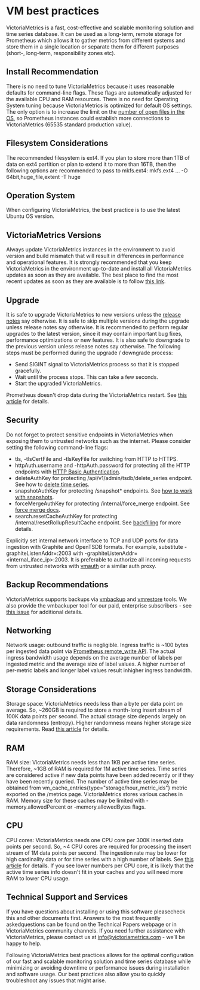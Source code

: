 # VM best practices 

VictoriaMetrics is a fast, cost-effective and scalable monitoring solution and time series database. It can be used as a long-term, remote storage for Prometheus which allows it to gather metrics from different systems and store them in a single location or separate them for different purposes (short-, long-term, responsibility zones etc). 

## Install Recommendation
  There is no need to tune VictoriaMetrics because it uses reasonable defaults for command-line flags.  These flags are automatically adjusted for the available CPU and RAM resources. There is no need for Operating System tuning because VictoriaMetrics is optimized for default OS settings. The only option is to increase the limit on the [number of open files in the OS](https://medium.com/@muhammadtriwibowo/set-permanently-ulimit-n-open-files-in-ubuntu-4d61064429a), so Prometheus instances could establish more connections to VictoriaMetrics (65535 standard production value).
## Filesystem Considerations 

  The recommended filesystem is ext4. If you plan to store more than 1TB of data on ext4 partition or plan to extend it to more than 16TB, then the following options are recommended to pass to mkfs.ext4:
mkfs.ext4 ... -O 64bit,huge_file,extent -T huge

## Operation System 
  When configuring VictoriaMetrics, the best practice is to use the latest Ubuntu OS version. 

## VictoriaMetrics Versions 
  Always update VictoriaMetrics instances in the environment to avoid version and build mismatch that will result in differences in performance and operational features. It is strongly recommended that you keep VictoriaMetrics in the environment up-to-date and install all VictoriaMetrics updates as soon as they are available. The best place to find the most recent updates as soon as they are available is to follow [this link](https://github.com/VictoriaMetrics/VictoriaMetrics/releases).

## Upgrade
  It is safe to upgrade VictoriaMetrics to new versions unless the [release notes](https://github.com/VictoriaMetrics/VictoriaMetrics/releases) say otherwise. It is safe to skip multiple versions during the upgrade unless release notes say otherwise. It is recommended to perform regular upgrades to the latest version, since it may contain important bug fixes, performance optimizations or new features.
It is also safe to downgrade to the previous version unless release notes say otherwise.
The following steps must be performed during the upgrade / downgrade process:

  * Send SIGINT signal to VictoriaMetrics process so that it is stopped gracefully.
  * Wait until the process stops. This can take a few seconds. 
  * Start the upgraded VictoriaMetrics.
		
Prometheus doesn't drop data during the VictoriaMetrics restart. See [this article](https://grafana.com/blog/2019/03/25/whats-new-in-prometheus-2.8-wal-based-remote-write/) for details.
 
## Security
  Do not forget to protect sensitive endpoints in VictoriaMetrics when exposing them to untrusted networks such as the internet. Please consider setting the following command-line flags:
  
  * tls, -tlsCertFile and -tlsKeyFile for switching from HTTP to HTTPS.
  * httpAuth.username and -httpAuth.password for protecting all the HTTP endpoints with [HTTP Basic Authentication](https://en.wikipedia.org/wiki/Basic_access_authentication).
  * deleteAuthKey for protecting /api/v1/admin/tsdb/delete_series endpoint. See how to [delete time series](https://github.com/VictoriaMetrics/VictoriaMetrics/blob/master/README.md#how-to-delete-time-series).
  * snapshotAuthKey for protecting /snapshot* endpoints. See [how to work with snapshots](https://github.com/VictoriaMetrics/VictoriaMetrics/blob/master/README.md#how-to-work-with-snapshots).
  * forceMergeAuthKey for protecting /internal/force_merge endpoint. See [force merge docs](https://github.com/VictoriaMetrics/VictoriaMetrics/blob/master/README.md#forced-merge).
  * search.resetCacheAuthKey for protecting /internal/resetRollupResultCache endpoint. See [backfilling](https://github.com/VictoriaMetrics/VictoriaMetrics/blob/master/README.md#backfilling) for more details.
		
  Explicitly set internal network interface to TCP and UDP ports for data ingestion with Graphite and OpenTSDB formats. For example, substitute -graphiteListenAddr=:2003 with -graphiteListenAddr=<internal_iface_ip>:2003.
It is preferable to authorize all  incoming requests from untrusted networks with [vmauth](https://github.com/VictoriaMetrics/VictoriaMetrics/blob/master/app/vmauth/README.md) or a similar auth proxy.

## Backup Recommendations 
  VictoriaMetrics supports backups via [vmbackup](https://github.com/VictoriaMetrics/VictoriaMetrics/blob/master/app/vmbackup/README.md) and [vmrestore](https://github.com/VictoriaMetrics/VictoriaMetrics/blob/master/app/vmrestore/README.md) tools. We also provide  the vmbackuper tool for our paid, enterprise subscribers - see [this issue](https://github.com/VictoriaMetrics/VictoriaMetrics/issues/466) for additional details. 

## Networking 
  Network usage: outbound traffic is negligible. Ingress traffic is ~100 bytes per ingested data point via [Prometheus remote_write API](https://prometheus.io/docs/prometheus/latest/configuration/configuration/#remote_write). The actual ingress bandwidth usage depends on the average number of labels per ingested metric and the average size of label values. A higher number of per-metric labels and longer label values result inhigher ingress bandwidth.

## Storage Considerations 
  Storage space: VictoriaMetrics needs less than a byte per data point on average. So, ~260GB is required to store a month-long insert stream of 100K data points per second. The actual storage size depends largely on data randomness (entropy). Higher randomness means higher storage size requirements. Read [this article](https://medium.com/faun/victoriametrics-achieving-better-compression-for-time-series-data-than-gorilla-317bc1f95932) for details.

## RAM  
  RAM size: VictoriaMetrics needs less than 1KB per active time series. Therefore, ~1GB of RAM is required for 1M active time series. Time series are considered active if new data points have been added recently or if they have been recently queried. The number of active time series may be obtained from vm_cache_entries{type="storage/hour_metric_ids"} metric exported on the /metrics page. VictoriaMetrics stores various caches in RAM. Memory size for these caches may be limited with -memory.allowedPercent or -memory.allowedBytes flags.

## CPU
  CPU cores: VictoriaMetrics needs one CPU core per 300K inserted data points per second. So, ~4 CPU cores are required for processing the insert stream of 1M data points per second. The ingestion rate may be lower for high cardinality data or for time series with a high number of labels. See [this article](https://valyala.medium.com/insert-benchmarks-with-inch-influxdb-vs-victoriametrics-e31a41ae2893) for details. If you see lower numbers per CPU core, it is likely that the active time series info doesn't fit in your caches and you will need more RAM to lower CPU usage.
 
## Technical Support and Services
  If you have questions about installing or using this software pleasecheck this and other documents first. Answers to the most frequently askedquestions can be found on the Technical Papers webpage or in VictoriaMetrics community channels. If you need further assistance with VictoriaMetrics, please contact us at info@victoriametrics.com - we’ll be happy to help.

Following VictoriaMetrics best practices allows for the optimal configuration of our fast and scalable monitoring solution and time series database while minimizing or avoiding downtime or performance issues during installation and software usage. Our best practices also allow you to quickly troubleshoot any issues that might arise. 


